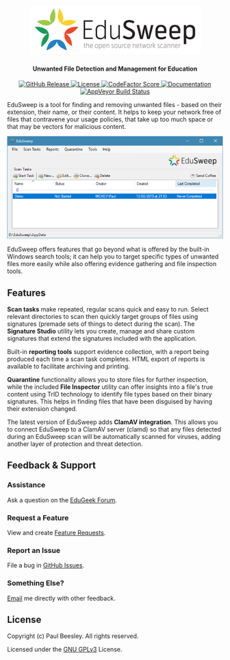 <h1 align="center">
    <br>
    <img src="https://raw.githubusercontent.com/paulbeesley3/edusweep/master/static_resource/img/banner.png"
         alt="EduSweep Logo"
         width=401>
</h1>

<h4 align="center">Unwanted File Detection and Management for Education</h4>

<p align="center">
    <a href="https://GitHub.com/paulbeesley3/edusweep/releases">
        <img src="https://img.shields.io/github/release-pre/paulbeesley3/edusweep.svg"
             alt="GitHub Release">
    </a>
    <a href="https://www.gnu.org/licenses/gpl-3.0.en.html">
        <img src="https://img.shields.io/github/license/paulbeesley3/edusweep.svg"
             alt="License">
    </a>
    <a href="https://www.codefactor.io/repository/github/paulbeesley3/edusweep">
        <img src="https://www.codefactor.io/repository/github/paulbeesley3/edusweep/badge"
            alt="CodeFactor Score">
    </a>
    <a href="https://edusweep.readthedocs.io/en/stable/">
        <img src="https://img.shields.io/readthedocs/edusweep.svg"
            alt="Documentation">
    </a>
    <a href="https://ci.appveyor.com/project/paulbeesley3/edusweep">
        <img src="https://img.shields.io/appveyor/ci/paulbeesley3/edusweep/master.svg"
            alt="AppVeyor Build Status">
    </a>
</p>

EduSweep is a tool for finding and removing unwanted files - based on their extension, their
name, or their content. It helps to keep your network free of files that contravene your usage
policies, that take up too much space or that may be vectors for malicious content.

<p align="center">
    <img src="https://raw.githubusercontent.com/paulbeesley3/edusweep/master/docs/screenshots/main/mainwindow.png"
         alt="Main EduSweep Window">
</p>

EduSweep offers features that go beyond what is offered by the built-in Windows search tools;
it can help you to target specific types of unwanted files more easily while also offering
evidence gathering and file inspection tools.

## Features

**Scan tasks** make repeated, regular scans quick and easy to run. Select relevant directories
to scan then quickly target groups of files using signatures (premade sets of things to
detect during the scan). The **Signature Studio** utility lets you create, manage and share custom
signatures that extend the signatures included with the application.

Built-in **reporting tools** support evidence collection, with a report being produced each
time a scan task completes. HTML export of reports is available to facilitate archiving
and printing.

**Quarantine** functionality allows you to store files for further inspection, while the included
**File Inspector** utility can offer insights into a file's true content using TrID technology to
identify file types based on their binary signatures. This helps in finding files that have
been disguised by having their extension changed.

The latest version of EduSweep adds **ClamAV integration**. This allows you to connect EduSweep
to a ClamAV server (clamd) so that any files detected during an EduSweep scan will be automatically
scanned for viruses, adding another layer of protection and threat detection.

## Feedback & Support
### Assistance
Ask a question on the [EduGeek Forum](http://www.edugeek.net/forums/edusweep).

### Request a Feature
View and create [Feature Requests](https://github.com/paulbeesley3/EduSweep/labels/enhancement).

### Report an Issue
File a bug in [GitHub Issues](https://github.com/paulbeesley3/EduSweep/issues).

### Something Else?
[Email](https://www.paulbeesley.com/contact) me directly with other feedback.

## License

Copyright (c) Paul Beesley. All rights reserved.

Licensed under the [GNU GPLv3](LICENSE.md) License.
